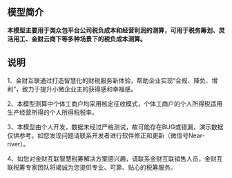 ## 模型简介

**本模型主要用于类众包平台公司税负成本和经营利润的测算，可用于税务筹划、灵活用工、金财云商下等多种场景下的税负成本测算。**



## 说明

1、金财互联通过打造智慧化的财税服务新体验，帮助企业实现“合规、降负、增利”，致力于提升小微企业主的获得感和幸福感。

2、本模型测算中个体工商户均采用核定征收模式，个体工商户的个人所得税适用生产经营所得的个人所得税税率。

3、本模型由个人开发，数据未经过严格测试，故可能存在BUG或错漏，演示数据仅供参考。如您发现问题请联系开发者进行软件修正和更新（微信号Near-river）。

4、如您对金财互联智慧税筹解决方案感兴趣，请联系金财互联销售人员，金财互联税筹专家团队将竭诚为您提供专业、可靠、贴心的税筹服务。



